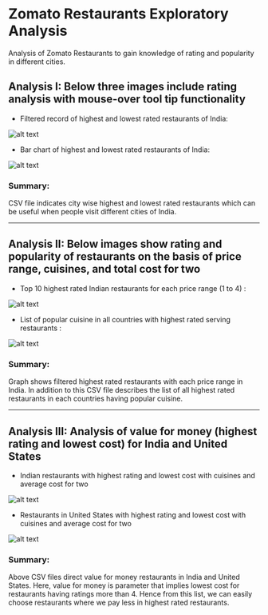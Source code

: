 # Zomato Restaurants Exploratory Analysis

Analysis of Zomato Restaurants to gain knowledge of rating and popularity in different cities.

## Analysis I: Below three images include rating analysis with mouse-over tool tip functionality

- Filtered record of highest and lowest rated restaurants of India:

![alt text](https://raw.githubusercontent.com/karankharecha/Zomato_Restaurants_Analysis/master/output_files/max_min_rating_csv.png)

- Bar chart of highest and lowest rated restaurants of India:

![alt text](https://raw.githubusercontent.com/karankharecha/Zomato_Restaurants_Analysis/master/output_files/max_min_rating.png)

### Summary:
CSV file indicates city wise highest and lowest rated restaurants which can be useful when people visit different cities of India.

----------------------------------------------------------------------------------------------------------------------------------

## Analysis II: Below images show rating and popularity of restaurants on the basis of  price range, cuisines, and total cost for two

- Top 10 highest rated Indian restaurants for each price range (1 to 4) :

![alt text](https://raw.githubusercontent.com/karankharecha/Zomato_Restaurants_Analysis/master/output_files/price_range.png)

- List of popular cuisine in all countries with highest rated serving restaurants :

![alt text](https://raw.githubusercontent.com/karankharecha/Zomato_Restaurants_Analysis/master/output_files/popular_cuisine.png)

### Summary:
Graph shows filtered highest rated restaurants with each price range in India. In addition to this CSV file describes the list of all highest rated restaurants in each countries having popular cuisine.

----------------------------------------------------------------------------------------------------------------------------------

## Analysis III: Analysis of value for money (highest rating and lowest cost) for India and United States

- Indian restaurants with highest rating and lowest cost with cuisines and average cost for two

![alt text](https://raw.githubusercontent.com/karankharecha/Zomato_Restaurants_Analysis/master/output_files/value_for_money_india.png)

- Restaurants in United States with highest rating and lowest cost with cuisines and average cost for two

![alt text](https://raw.githubusercontent.com/karankharecha/Zomato_Restaurants_Analysis/master/output_files/value_for_money_united_states.png)

### Summary:
Above CSV files direct value for money restaurants in India and United States. Here, value for money is parameter that implies lowest cost for restaurants having ratings more than 4. Hence from this list, we can easily choose restaurants where we pay less in highest rated restaurants.
